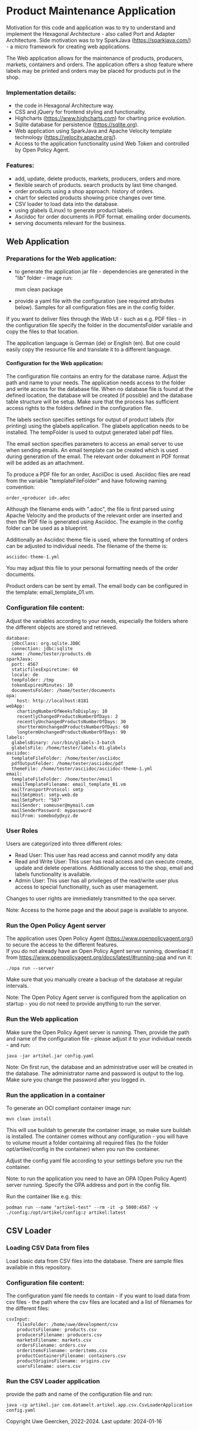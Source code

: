 # Product Maintenance Application

Motivation for this code and application was to try to understand and implement the Hexagonal Architecture - also called Port and Adapter Architecture.
Side motivation was to try SparkJava (https://sparkjava.com/) - a micro framework for creating web applications.

The Web application allows for the maintenance of products, producers, markets, containers and orders. The application offers a shop feature where labels may be printed and orders may be placed for products put in the shop.

### Implementation details:
- the code in Hexagonal Architecture way.
- CSS and jQuery for frontend styling and functionality.
- Highcharts (https://www.highcharts.com) for charting price evolution.
- Sqlite database for persistence (https://sqlite.org).
- Web application using SparkJava and Apache Velocity template technology (https://velocity.apache.org/).
- Access to the application functionality usind Web Token and controlled by Open Policy Agent.

### Features:
- add, update, delete products, markets, producers, orders and more.
- flexible search of products. search products by last time changed.
- order products using a shop approach. history of orders.
- chart for selected products showing price changes over time.
- CSV loader to load data into the database.
- using glabels (Linux) to generate product labels.
- Asciidoc for order documents in PDF format. emailing order documents.
- serving documents relevant for the business.

## Web Application
### Preparations for the Web application:
- to generate the application jar file - dependencies are generated in the "lib" folder - image run:

    mvn clean package

- provide a yaml file with the configuration (see required attributes below). Samples for all configuration files are in the config folder.

If you want to deliver files through the Web UI - such as e.g. PDF files - in the configuration file specify the folder in the documentsFolder variable and copy the files to that location.

The application language is German (de) or English (en). But one could easily copy the resource file and translate it to a different language.

#### Configuration for the Web application:
The configuration file contains an entry for the database name. Adjust the path and name to your needs. The application needs access to the folder and write access for the database file. When no database file is found
at the defined location, the database will be created (if possible) and the database table structure will be setup. Make sure that the process has sufficient access rights to the folders defined in the configuration file.


The labels section specifies settings for output of product labels (for printing) using the glabels application. The glabels application needs to be installed. The tempFolder is used to output generated label pdf files.

The email section specifies parameters to access an email server to use when sending emails. An email template can be created which is used during generation of the email. The relevant order dokument in PDF format will be added as an attachment.

To produce a PDF file for an order, AsciiDoc is used. Asciidoc files are read from the variable "templateFileFolder" and have following naming convention:

    order_<producer id>.adoc

Although the filename ends with ".adoc", the file is first parsed using Apache Velocity and the products of the relevant order are inserted and then the PDF file is generated using Asciidoc. The example in the config folder can be used as a blueprint. 

Additionally an Asciidoc theme file is used, where the formatting of orders can be adjusted to individual needs. The filename of the theme is:

    asciidoc-theme-1.yml

You may adjust this file to your personal formatting needs of the order documents.

Product orders can be sent by email. The email body can be configured in the template: email_template_01.vm.

### Configuration file content:
Adjust the variables according to your needs, especially the folders where the different objects are stored and retrieved.

    database:
      jdbcClass: org.sqlite.JDBC
      connection: jdbc:sqlite
      name: /home/tester/products.db
    sparkJava:
      port: 4567
      staticfilesExpiretime: 60
      locale: de
      tempFolder: /tmp
      tokenExpiresMinutes: 10
      documentsFolder: /home/tester/documents
    opa:
        host: http://localhost:8181
    webApp:
        chartingNumberOfWeeksToDisplay: 10
        recentlyChangedProductsNumberOfDays: 2
        recentlyUnchangedProductsNumberOfDays: 30
        shorttermUnchangedProductsNumberOfDays: 60
        longtermUnchangedProductsNumberOfDays: 90
    labels:
      glabelsBinary: /usr/bin/glabels-3-batch
      glabelsFile: /home/tester/labels-01.glabels
    asciidoc:
      templateFileFolder: /home/tester/asciidoc
      pdfOutputFolder: /home/tester/asciidoc/pdf
      themeFile: /home/tester/asciidoc/asciidoc-theme-1.yml
    email:
      templateFileFolder: /home/tester/email
      emailTemplateFilename: email_template_01.vm
      mailTransportProtocol: smtp
      mailSmtpHost: smtp.web.de
      mailSmtpPort: "587"
      mailSender: someuser@mymail.com
      mailSenderPassword: mypassword
      mailFrom: somebody@xyz.de

### User Roles
Users are categorized into three different roles:
- Read User: This user has read access and cannot modify any data
- Read and Write User: This user has read access and can execute create, update and delete operations. Additionally access to the shop, email and labels functionality is available.
- Admin User: This user has all privileges of the read/write user plus access to special functionality, such as user management.

Changes to user rights are immediately transmitted to the opa server.

Note: Access to the home page and the about page is available to anyone.

### Run the Open Policy Agent server
The application uses Open Policy Agent (https://www.openpolicyagent.org/) to secure the access to the different features.  
If you do not already have an Open Policy Agent server running, download it from https://www.openpolicyagent.org/docs/latest/#running-opa and run it:

    ./opa run --server

Make sure that you manually create a backup of the database at regular intervals.

Note: The Open Policy Agent server is configured from the application on startup - you do not need to provide anything to run the server.

### Run the Web application
Make sure the Open Policy Agent server is running. Then, provide the path and name of the configuration file - please adjust it to your individual needs - and run:

    java -jar artikel.jar config.yaml

Note: On first run, the database and an administrative user will be created in the database. The administrator name and password is output to the log. Make sure you change the password after you logged in. 

### Run the application in a container
To generate an OCI compliant container image run:

    mvn clean install

This will use buildah to generate the container image, so make sure buildah is installed. The container comes without any configuration - you
will have to volume mount a folder containing all required files (to the folder opt/artikel/config in the container) when you run the container.

Adjust the config.yaml file according to your settings before you run the container.

Note: to run the application you need to have an OPA (Open Policy Agent) server running. Specify the OPA address and port in the config file.

Run the container like e.g. this:

    podman run --name "artikel-test" --rm -it -p 5000:4567 -v ./config:/opt/artikel/config:z artikel:latest

## CSV Loader
### Loading CSV Data from files
Load basic data from CSV files into the database. There are sample files available in this repository.

### Configuration file content:
The configuration yaml file needs to contain - if you want to load data from csv files - the path where the csv files are
located and a list of filenames for the different files:

    csvInput:
        filesFolder: /home/uwe/development/csv
        productsFilename: products.csv
        producersFilename: producers.csv
        marketsFilename: markets.csv
        ordersFilename: orders.csv
        orderitemsFilename: orderitems.csv
        productContainersFilename: containers.csv
        productOriginsFilename: origins.csv
        usersFilename: users.csv

### Run the CSV Loader application
provide the path and name of the configuration file and run:

    java -cp artikel.jar com.datamelt.artikel.app.csv.CsvLoaderApplication config.yaml


Copyright Uwe Geercken, 2022-2024. Last update: 2024-01-16
